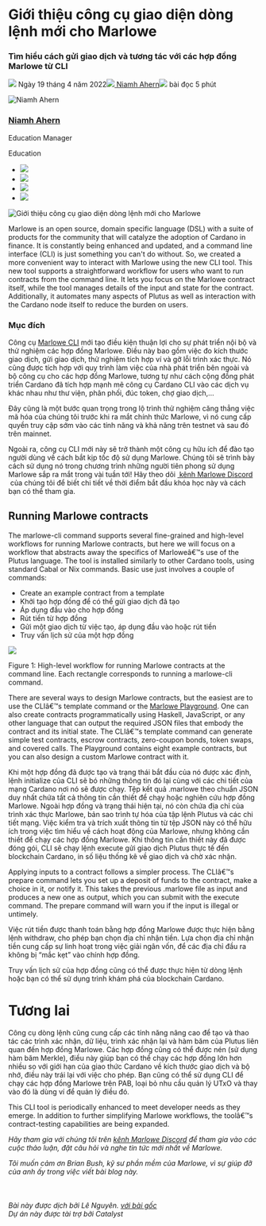 # Giới thiệu công cụ giao diện dòng lệnh mới cho Marlowe

### **Tìm hiểu cách gửi giao dịch và tương tác với các hợp đồng Marlowe từ CLI**

![](img/2022-04-19-introducing-the-new-command-line-interface-tool-for-marlowe.002.png) Ngày 19 tháng 4 năm 2022![](img/2022-04-19-introducing-the-new-command-line-interface-tool-for-marlowe.002.png)[ Niamh Ahern](/en/blog/authors/niamh-ahern/page-1/)![](img/2022-04-19-introducing-the-new-command-line-interface-tool-for-marlowe.003.png) bài đọc 5 phút

![Niamh Ahern](img/2022-04-19-introducing-the-new-command-line-interface-tool-for-marlowe.004.png)[](/en/blog/authors/niamh-ahern/page-1/)

### [**Niamh Ahern**](/en/blog/authors/niamh-ahern/page-1/)

Education Manager

Education

- ![](img/2022-04-19-introducing-the-new-command-line-interface-tool-for-marlowe.005.png)[](mailto:niamh.ahern@iohk.io "Email")
- ![](img/2022-04-19-introducing-the-new-command-line-interface-tool-for-marlowe.006.png)[](https://www.linkedin.com/in/niamh-ahern-67849949/ "LinkedIn")
- ![](img/2022-04-19-introducing-the-new-command-line-interface-tool-for-marlowe.007.png)[](https://twitter.com/nahern_iohk?lang=en "Twitter")
- ![](img/2022-04-19-introducing-the-new-command-line-interface-tool-for-marlowe.008.png)[](https://github.com/nahern "GitHub")

![Giới thiệu công cụ giao diện dòng lệnh mới cho Marlowe](img/2022-04-19-introducing-the-new-command-line-interface-tool-for-marlowe.009.jpeg)

Marlowe is an open source, domain specific language (DSL) with a suite of products for the community that will catalyze the adoption of Cardano in finance. It is constantly being enhanced and updated, and a command line interface (CLI) is just something you can't do without. So, we created a more convenient way to interact with Marlowe using the new CLI tool. This new tool supports a straightforward workflow for users who want to run contracts from the command line. It lets you focus on the Marlowe contract itself, while the tool manages details of the input and state for the contract. Additionally, it automates many aspects of Plutus as well as interaction with the Cardano node itself to reduce the burden on users.

### **Mục đích**

Công cụ [Marlowe CLI](https://github.com/input-output-hk/marlowe-cardano/blob/cli-blog-april2022/marlowe-cli/ReadMe.md) mới tạo điều kiện thuận lợi cho sự phát triển nội bộ và thử nghiệm các hợp đồng Marlowe. Điều này bao gồm việc đo kích thước giao dịch, gửi giao dịch, thử nghiệm tích hợp ví và gỡ lỗi trình xác thực. Nó cũng được tích hợp với quy trình làm việc của nhà phát triển bên ngoài và bộ công cụ cho các hợp đồng Marlowe, tương tự như cách cộng đồng phát triển Cardano đã tích hợp mạnh mẽ công cụ Cardano CLI vào các dịch vụ khác nhau như thư viện, phân phối, đúc token, chợ giao dịch,…

Đây cũng là một bước quan trọng trong lộ trình thử nghiệm căng thẳng việc  mã hóa của chúng tôi trước khi ra mắt chính thức Marlowe, vì nó cung cấp quyền truy cập sớm vào các tính năng và khả năng trên testnet và sau đó trên mainnet.

Ngoài ra, công cụ CLI mới này sẽ trở thành một công cụ hữu ích để đào tạo người dùng về cách bắt kịp tốc độ sử dụng Marlowe. Chúng tôi sẽ trình bày cách sử dụng nó trong chương trình những người tiên phong sử dụng Marlowe sắp ra mắt trong vài tuần tới! Hãy theo dõi [ kênh Marlowe Discord](https://discord.com/channels/826816523368005654/936295815926927390/936316494042779698)  của chúng tôi để biết chi tiết về thời điểm bắt đầu khóa học này và cách bạn có thể tham gia.

## **Running Marlowe contracts**

The marlowe-cli command supports several fine-grained and high-level workflows for running Marlowe contracts, but here we will focus on a workflow that abstracts away the specifics of Marloweâ€™s use of the Plutus language. The tool is installed similarly to other Cardano tools, using standard Cabal or Nix commands. Basic use just involves a couple of commands:

- Create an example contract from a template
- Khởi tạo hợp đồng để có thể gửi giao dịch đã tạo
-  Áp dụng đầu vào cho hợp đồng
- Rút tiền từ hợp đồng
- Gửi một giao dịch từ việc tạo, áp dụng đầu vào hoặc rút tiền
- Truy vấn lịch sử của một hợp đồng

![](img/2022-04-19-introducing-the-new-command-line-interface-tool-for-marlowe.010.jpeg)

Figure 1: High-level workflow for running Marlowe contracts at the command line. Each rectangle corresponds to running a marlowe-cli command.

There are several ways to design Marlowe contracts, but the easiest are to use the CLIâ€™s template command or the [Marlowe Playground](https://iohk.io/en/blog/posts/2022/03/04/diving-deeper-into-the-marlowe-playground/). One can also create contracts programmatically using Haskell, JavaScript, or any other language that can output the required JSON files that embody the contract and its initial state. The CLIâ€™s template command can generate simple test contracts, escrow contracts, zero-coupon bonds, token swaps, and covered calls. The Playground contains eight example contracts, but you can also design a custom Marlowe contract with it.

Khi một hợp đồng đã được tạo và trạng thái bắt đầu của nó được xác định, lệnh initialize của CLI sẽ bó những thông tin đó lại cùng với các chi tiết của mạng Cardano nơi nó sẽ được chạy. Tệp kết quả .marlowe theo chuẩn JSON duy nhất chứa tất cả thông tin cần thiết để chạy hoặc nghiên cứu hợp đồng Marlowe. Ngoài hợp đồng và trạng thái hiện tại, nó còn chứa địa chỉ của trình xác thực Marlowe, bản sao trình tự hóa của tập lệnh Plutus và các chi tiết mạng. Việc kiểm tra và trích xuất thông tin từ tệp JSON này có thể hữu ích trong việc tìm hiểu về cách hoạt động của Marlowe, nhưng không cần thiết để chạy các hợp đồng Marlowe. Khi thông tin cần thiết này đã được đóng gói, CLI sẽ chạy lệnh execute gửi giao dịch Plutus thực tế đến blockchain Cardano, in số liệu thống kê về giao dịch và chờ xác nhận.

Applying inputs to a contract follows a simpler process. The CLIâ€™s prepare command lets you set up a deposit of funds to the contract, make a choice in it, or notify it. This takes the previous .marlowe file as input and produces a new one as output, which you can submit with the execute command. The prepare command will warn you if the input is illegal or untimely.

Việc rút tiền được thanh toán bằng hợp đồng Marlowe được thực hiện bằng lệnh withdraw, cho phép bạn chọn địa chỉ nhận tiền. Lựa chọn địa chỉ nhận tiền cung cấp sự linh hoạt trong việc giải ngân vốn, để các địa chỉ đầu ra không bị “mắc kẹt” vào chính hợp đồng.

Truy vấn lịch sử của hợp đồng cũng có thể được thực hiện từ dòng lệnh hoặc bạn có thể sử dụng trình khám phá của blockchain Cardano.

# **Tương lai**

Công cụ dòng lệnh cũng cung cấp các tính năng nâng cao để tạo và thao tác các trình xác nhận, dữ liệu, trình xác nhận lại và hàm băm của Plutus liên quan đến hợp đồng Marlowe. Các hợp đồng cũng có thể được nén (sử dụng hàm băm Merkle), điều này giúp bạn có thể chạy các hợp đồng lớn hơn nhiều so với giới hạn của giao thức Cardano về kích thước giao dịch và bộ nhớ, điều này trái lại với việc cho phép. Bạn cũng có thể sử dụng CLI để chạy các hợp đồng Marlowe trên PAB, loại bỏ nhu cầu quản lý UTxO và thay vào đó là dùng ví  để quản lý điều đó.

This CLI tool is periodically enhanced to meet developer needs as they emerge. In addition to further simplifying Marlowe workflows, the toolâ€™s contract-testing capabilities are being expanded.

*Hãy tham gia với chúng tôi trên [kênh Marlowe Discord](https://discord.com/channels/826816523368005654/936295815926927390/936316494042779698) để tham gia vào các cuộc thảo luận, đặt câu hỏi và nghe tin tức mới nhất về Marlowe.*

*Tôi muốn cảm ơn Brian Bush, kỹ sư phần mềm của Marlowe, vì sự giúp đỡ của anh ấy trong việc viết bài blog này.<br><br><br><br>Bài này được dịch bởi Lê Nguyên. <a class="_active_edit_href" href="https://iohk.io/en/blog/posts/2022/04/19/introducing-the-new-command-line-interface-tool-for-marlowe/#">với bài gốc</a><br><em>Dự án này được tài trợ bởi Catalyst</em>*
